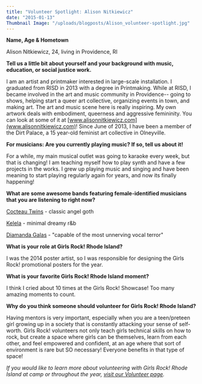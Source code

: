 ```yaml
---
title: "Volunteer Spotlight: Alison Nitkiewicz"
date: "2015-01-13"
Thumbnail Image: "/uploads/blogposts/Alison_volunteer-spotlight.jpg"
---
```


**Name, Age & Hometown**

Alison Nitkiewicz, 24, living in Providence, RI

**Tell us a little bit about yourself and your background with music, education, or social justice work.**

I am an artist and printmaker interested in large-scale installation. I graduated from RISD in 2013 with a degree in Printmaking. While at RISD, I became involved in the art and music community in Providence-- going to shows, helping start a queer art collective, organizing events in town, and making art. The art and music scene here is really inspiring. My own artwork deals with embodiment, queerness and aggressive femininity. You can look at some of it at [www.alisonnitkiewicz.com](www.alisonnitkiewicz.com)! Since June of 2013, I have been a member of the Dirt Palace, a 15 year-old feminist art collective in Olneyville.

**For musicians: Are you currently playing music? If so, tell us about it!**

For a while, my main musical outlet was going to karaoke every week, but that is changing! I am teaching myself how to play synth and have a few projects in the works. I grew up playing music and singing and have been meaning to start playing regularly again for years, and now its finally happening!

**What are some awesome bands featuring female-identified musicians that you are listening to right now?**

[Cocteau Twins](https://www.youtube.com/watch?v=AF-hic7hNpk&index=4&list=PLCA639349D656348F) - classic angel goth

[Kelela](https://www.youtube.com/watch?v=0q9LcifnTV4&index=8&list=PLAZI4aCJYTWTtLoQicjhACHVj6sgDIz5x) - minimal dreamy r&b

[Diamanda Galas](https://www.youtube.com/watch?v=4Yc0QKVd1Z8) - "capable of the most unnerving vocal terror"

**What is your role at Girls Rock! Rhode Island?**

I was the 2014 poster artist, so I was responsible for designing the Girls Rock! promotional posters for the year.

**What is your favorite Girls Rock! Rhode Island moment?**

I think I cried about 10 times at the Girls Rock! Showcase! Too many amazing moments to count.

**Why do you think someone should volunteer for Girls Rock! Rhode Island?**

Having mentors is very important, especially when you are a teen/preteen girl growing up in a society that is constantly attacking your sense of self-worth. Girls Rock! volunteers not only teach girls technical skills on how to rock, but create a space where girls can be themselves, learn from each other, and feel empowered and confident, at an age where that sort of environment is rare but SO necessary! Everyone benefits in that type of space!

_If you would like to learn more about volunteering with Girls Rock! Rhode Island at camp or throughout the year, [visit our Volunteer page](http://girlsrockri.org/volunteer/)._

